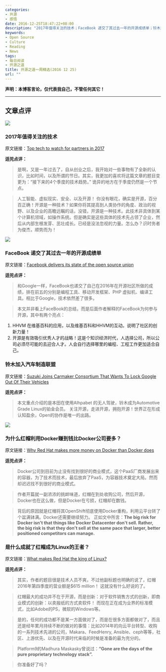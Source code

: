 ```yaml
---
categories:
- 开源
- 感悟
date: 2016-12-25T18:47:22+08:00
description: "2017年值得关注的技术；FaceBook 递交了其过去一年的开源成绩单；铃木加入汽车制造联盟；为什么红帽利用Docker赚到钱比Docker公司要多？是什么成就了红帽成为Linux的王者？"
keywords:
- Open Source
- Culture
- Reading
- News
tags:
- 每日阅读
- 开源之道
title: 开源之道一周精选(2016 12 25)
url: ""
---
```


**声明：本博客言论，仅代表我自己，不管任何其它！**

---

## 文章点评

![](http://cdn.arnnet.com.au/article/images/740x500/dimg/dreamstime_s_75176814_1.jpg)

### 2017年值得关注的技术

原文链接：[Top tech to watch for partners in 2017](http://www.arnnet.com.au/article/611897/top-tech-watch-partners-2017/)

**适兕点评：**

> 是啊，又是一年过去了，自从创业之后，我开始对一些事物有了全新的认识，比如时间，以及所谓的节日。其实，我更加的喜欢将这篇文章的题目变更为：“接下来的4个季度的技术趋势。” 诡异的地方在于季度仍然是一个节点。

> 人工智能、虚拟现实、安全、以及开源！ 你没有眼花，确实是开源，百分百正确！开源是一种技术？如果你将其提高到人类协作的角度、政治的视野、以及企业的高瞻远瞩的话，没错，开源是一种技术。此技术非具体到某个计算机领域，如操作系统。但是确实是这些具体的技术先占领了企业，然后从内部生根发芽、茁壮成长。已经是没法忽视的力量。怎么办？识时务者为俊杰，顺势而为！

![](http://images.techhive.com/images/article/2016/12/facebook-open-source-100700507-large.jpg)

### FaceBook 递交了其过去一年的开源成绩单

原文链接：[Facebook delivers its state of the open source union](http://www.networkworld.com/article/3152873/open-source-tools/facebook-delivers-its-state-of-the-open-source-union.html)

**适兕点评：**

> 和Google一样，FaceBook也递交了自己在2016年在开源社区所做的成绩，排在前五的分别是编程工具、移动开发框架、PHP 虚拟机、编译工具。相比于Google，技术依然差了很多。

> 本文并非看上FaceBook的总结，而是后面作者解释的FaceBook为何参与开源，其中有两个亮点：

1. HHVM 在维基百科的应用，以及维基百科和HHVM的互动。说明了社区的创新力量！
2. 开源是有效吸引优秀人才的战略！这是个知识经济时代，人选择公司，所以公司必须尽可能的去迎合人才。人会自行选择哪里的编程、工程工作更加适合自己。

### 铃木加入汽车制造联盟

原文链接：[Suzuki Joins Carmaker Consortium That Wants To Lock Google Out Of Their Vehicles](http://www.forbes.com/sites/bertelschmitt/2016/12/22/suzuki-joins-carmaker-consortium-that-wants-to-lock-google-out-of-their-vehicles/#38f21d0142b0)

**适兕点评：**

> 本文重点介绍的是本田在使用Alhpabet 的无人驾驶，铃木成为Automotive Grade Linux的铂金会员。
> 关注开源，走进开源，拥抱开源！世界正在形成认知盈余，Open的协作是唯一的出路。

![](http://tr1.cbsistatic.com/hub/i/r/2016/12/09/9591056e-9220-40d7-992e-003e990e4fdf/resize/770x/ddbdb9f123756ffce1dbb48a384652fb/redhatdocker.jpg)

### 为什么红帽利用Docker赚到钱比Docker公司要多？

原文链接：[Why Red Hat makes more money on Docker than Docker does](http://www.techrepublic.com/article/why-red-hat-makes-more-money-on-docker-than-docker-does/)

**适兕点评：**

> Docker公司到目前为止没有找到很好的商业模式，这个PaaS厂商发展出来的容器，为了技术而技术，最后放弃了PaaS，为容器技术奠定大局。然而却迟迟找不到很好的商业模式。

> 作者开篇就一副浓浓的挑衅味道，红帽在到处收购公司，然后开源，Docker也在这么做，但是Docker在亏损，红帽却在数钱。

> 背后的原因就是红帽将其OpenShift彻底使用Docker重构，利用云平台转了个盆满钵满。Docker还需要继续努力。  正如文中所言：**The big risk for Docker isn't that things like Docker Datacenter don't sell. Rather, the big risk is that they don't sell at the same pace that larger, better positioned competitors can manage.**

### 是什么成就了红帽成为Linux的王者？

原文链接：[What makes Red Hat the king of Linux?](http://www.cio.com/article/3153021/linux/what-makes-red-hat-the-king-of-linux.html)

**适兕点评：**

> 其实，作者的题目很是技术人员不爽，不过他副标题也明确的说了，红帽2016年第四季度的营业额是$615 million！ 这就没有什么好说的了。

> 红帽最大的成功并不在于开源，而是创新：对于软件销售方式的创新，即商业模式的创新：以卖报纸的方式卖软件！ 而现在正在成为业界的标准模式，比如Adobe的PS，微软的Windows等。

> 是的，任何的成功都不是某一方面做对了，而是在很多方面都做对了，而且还是经年累月持续不断的做对的事情：比如2014年的向云平台转型、收购的一系列技术先进的公司，Makara、FeedHenry, Ansible、ceph等等，社区、上游优先、以及在开源时代来临的时候是准备的最为充分的。

> Platform9的Madhura Maskasky曾说过：**“Gone are the days of the pure proprietary technology stack”.**

> 你准备好了吗？
